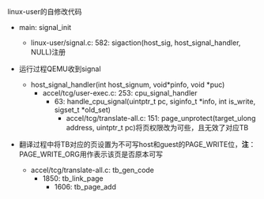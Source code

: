 linux-user的自修改代码

* main: signal_init
  * linux-user/signal.c: 582: sigaction(host_sig, host_signal_handler, NULL)注册
* 运行过程QEMU收到signal
  * host_signal_handler(int host_signum, void*pinfo, void *puc)
    * accel/tcg/user-exec.c: 253: cpu_signal_handler
      * 63: handle_cpu_signal(uintptr_t pc, siginfo_t *info, int is_write, sigset_t *old_set)
        * accel/tcg/translate-all.c: 151: page_unprotect(target_ulong address, uintptr_t pc)将页权限改为可些，且无效了对应TB

* 翻译过程中将TB对应的页设置为不可写host和guest的PAGE_WRITE位，**注**：PAGE_WRITE_ORG用作表示该页是否原本可写
  * accel/tcg/translate-all.c: tb_gen_code
    * 1850: tb_link_page
      * 1606: tb_page_add